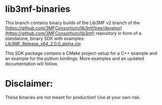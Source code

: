# lib3mf-binaries

This branch contains binary builds of the Lib3MF v2 branch of the [https://github.com/3MFConsortium/lib3mf/tree/develop](https://github.com/3MFConsortium/lib3mf) repository in form of a standalone, binary SDK with examples: [Lib3MF_Release_x64_2.0.0_alpha.zip](Lib3MF_Release_x64_2.0.0_alpha.zip)

This SDK package contains a CMake project-setup for a C++ example and an example for the python bindings. More examples and an updated documentation will follow.

# Disclaimer:
These binaries are not meant for production! Use at your own risk.